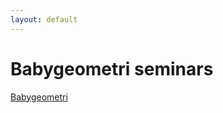 ```yaml
---
layout: default
---
```


# Babygeometri seminars
[Babygeometri](https://people.dm.unipi.it/babygeometri/english/_site/index.html)
